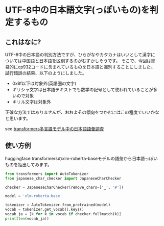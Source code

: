 # UTF-8中の日本語文字(っぽいもの)を判定するもの

## これはなに?

UTF-8中の日本語の判別方法ですが、ひらがなやカタカナはいいとして漢字については中国語と日本語を区別するのがむずかしそうです。
そこで、今回は簡易的にcp932コードに含まれているものを日本語と識別することにしました。
試行錯誤の結果、以下のようにしました。

- 0x8f以下は対象外(英語圏の文字)
- ギリシャ文字は日本語テキストでも数学の記号として使われていることが多いので対象
- キリル文字は対象外

正確な方法ではありませんが、おおよその傾向をつかむにはこの程度でいいかなと思います。

see
[transformers多言語モデル中の日本語語彙調査](https://tech.yellowback.net/posts/transformers-japanese-characters-in-multilingual-models)

## 使い方例

huggingface transformersのxlm-roberta-baseモデルの語彙から日本語っぽいものを抽出してみます。

```python
from transformers import AutoTokenizer
from japanese_char_checker import JapaneseCharChecker

checker = JapaneseCharChecker(remove_chars=['▁', '#'])

model = 'xlm-roberta-base'

tokenizer = AutoTokenizer.from_pretrained(model)
vocab = tokenizer.get_vocab().keys()
vocab_ja = [k for k in vocab if checker.fullmatch(k)]
print(len(vocab_ja))
```
